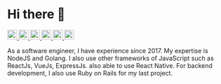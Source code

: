 # Hi there 👋

<a href="https://twitter.com/mahbub_z">
  <img alt="Mahbub Zulkarnain Twitter" width="22px" src="https://cdn.jsdelivr.net/npm/simple-icons@v3/icons/twitter.svg" />
</a>
<a href="https://linkedin.com/in/mahbubzulkarnain">
  <img alt="Mahbub Zulkarnain Linkdein" width="22px" src="https://cdn.jsdelivr.net/npm/simple-icons@v3/icons/linkedin.svg" />
</a>
<a href="https://github.com/mahbubzulkarnain">
  <img alt="Mahbub Zulkarnain Github" width="22px" src="https://cdn.jsdelivr.net/npm/simple-icons@v3/icons/github.svg" />
</a>
<a href="https://instagram.com/mahbubzulkarnain">
  <img alt="Mahbub Zulkarnain Instagram" width="22px" src="https://cdn.jsdelivr.net/npm/simple-icons@v3/icons/instagram.svg" />
</a>
<a href="https://www.facebook.com/mahbubzulkarnain">
  <img alt="Mahbub Zulkarnain Facebook" width="22px" src="https://cdn.jsdelivr.net/npm/simple-icons@v3/icons/facebook.svg" />
</a>
<a href="https://medium.com/@mahbubzulkarnain">
  <img alt="Mahbub Zulkarnain Medium" width="22px" src="https://cdn.jsdelivr.net/npm/simple-icons@v3/icons/medium.svg" />
</a>

As a software engineer, I have experience since 2017. My expertise is NodeJS and Golang.
I also use other frameworks of JavaScript such as ReactJs, VueJs, ExpressJs. also able to
use React Native. For backend development, I also use Ruby on Rails for my last project.

<!--
###### Open Source
[![ReadMe Card](https://github-readme-stats.vercel.app/api/pin/?username=mahbubzulkarnain&repo=catatan-seekor-the-series)](https://github.com/mahbubzulkarnain/catatan-seekor-the-series)

**mahbubzulkarnain/mahbubzulkarnain** is a ✨ _special_ ✨ repository because its `README.md` (this file) appears on your GitHub profile.

Here are some ideas to get you started:

- 🔭 I’m currently working on ...
- 🌱 I’m currently learning ...
- 👯 I’m looking to collaborate on ...
- 🤔 I’m looking for help with ...
- 💬 Ask me about ...
- 📫 How to reach me: ...
- 😄 Pronouns: ...
- ⚡ Fun fact: ...
-->

